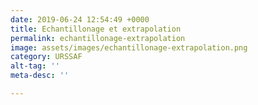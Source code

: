 ```yaml
---
date: 2019-06-24 12:54:49 +0000
title: Echantillonage et extrapolation
permalink: echantillonage-extrapolation
image: assets/images/echantillonage-extrapolation.png
category: URSSAF
alt-tag: ''
meta-desc: ''

---
```

